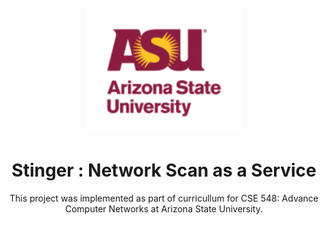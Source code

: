 <div style="text-align:center; margin: 50px 0"><img src ="/docs/images/asu-logo.png" height="200"/>

# Stinger : Network Scan as a Service

This project was implemented as part of curricullum for CSE 548: Advance Computer Networks at Arizona State University.

</div>